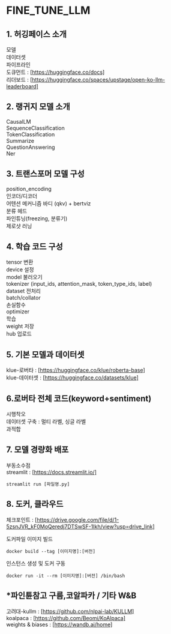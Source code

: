 # FINE_TUNE_LLM

## 1. 허깅페이스 소개
모델  
데이터셋  
파이프라인  
도큐먼트 : [https://huggingface.co/docs]  
리더보드 : [https://huggingface.co/spaces/upstage/open-ko-llm-leaderboard]  

## 2. 랭귀지 모델 소개
CausalLM  
SequenceClassification  
TokenClassification  
Summarize  
QuestionAnswering  
Ner  

## 3. 트랜스포머 모델 구성
position_encoding  
인코더/디코더  
어텐션 메커니즘 바디 (qkv) + bertviz  
분류 헤드  
파인튜닝(freezing, 분류기)  
제로샷 러닝

## 4. 학습 코드 구성
tensor 변환  
device 설정  
model 불러오기  
tokenizer (input_ids, attention_mask, token_type_ids, label)   
dataset 전처리  
batch/collator  
손실함수  
optimizer  
학습  
weight 저장  
hub 업로드  

## 5. 기본 모델과 데이터셋
klue-로버타 : [https://huggingface.co/klue/roberta-base]  
klue-데이터셋 : [https://huggingface.co/datasets/klue]  

## 6.로버타 전체 코드(keyword+sentiment)
시행착오  
데이터셋 구축 : 멀티 라벨, 싱글 라벨  
과적합  

## 7. 모델 경량화 배포
부동소수점  
streamlit : [https://docs.streamlit.io/]  
```
streamlit run [파일명.py]
```

## 8. 도커, 클라우드
체크포인트 : [https://drive.google.com/file/d/1-5zsnJVR_kF0MoQeredj7DTSwSF-1Ikh/view?usp=drive_link]  
  
도커파일 이미지 빌드  
```
docker build --tag [이미지명]:[버전]
```
인스턴스 생성 및 도커 구동
```
docker run -it --rm [이미지명]:[버전] /bin/bash
```

## *파인튠참고 구름,코알파카 / 기타 W&B
고려대-kullm : [https://github.com/nlpai-lab/KULLM]  
koalpaca : [https://github.com/Beomi/KoAlpaca]  
weights & biases : [https://wandb.ai/home]  
